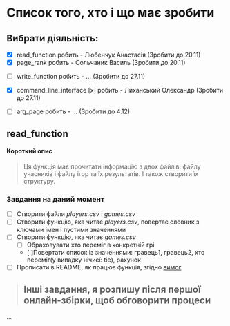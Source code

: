 # Список того, хто і що має зробити
## Вибрати діяльність:
  + [x] read_function робить - Любенчук Анастасія (Зробити до 20.11)
  + [x] page_rank робить - Сольчаник Василь (Зробити до 20.11)
  - [ ] write_function робить - ... (Зробити до 27.11)
  + [x] command_line_interface [x] робить - Лиханський Олександр (Зробити до 27.11)
  - [ ] arg_page робить - ... (Зробити до 4.12)

## read_function
#### Короткий опис
> Ця функція має прочитати інформацію з двох файлів: файлу учасників і файлу ігор та їх результатів.
> І також створити їх структуру.
### Завдання на даний момент
  - [ ] Створити файли *players.csv* і *games.csv*
  - [ ] Створити функцію, яка читає *players.csv*, повертає словник з ключами імен і пустими значеннями
  - [ ] Створити функцію, яка читає *games.csv*
    - [ ] Обраховувати хто переміг в конкретній грі
    - [ ]Повертати список із значеннями: гравець1, гравець2, хто переміг(у випадку нічиєї: tie), рахунок
  - [ ] Прописати в README, як працює функція, згідно [вимог](https://learn.ucu.edu.ua/pluginfile.php/37416/mod_assign/introattachment/0/Discrete_Math_Projects_List.pdf?forcedownload=1) 
> ## Інші завдання, я розпишу після першої онлайн-збірки, щоб обговорити процеси
...
